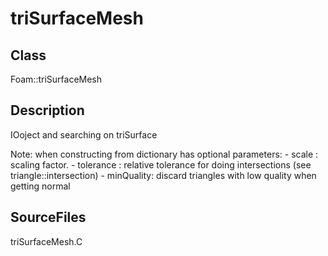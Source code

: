# triSurfaceMesh 
## Class
Foam::triSurfaceMesh

## Description
IOoject and searching on triSurface

Note: when constructing from dictionary has optional parameters:
        - scale     : scaling factor.
        - tolerance : relative tolerance for doing intersections
                      (see triangle::intersection)
        - minQuality: discard triangles with low quality when getting normal

## SourceFiles
triSurfaceMesh.C

